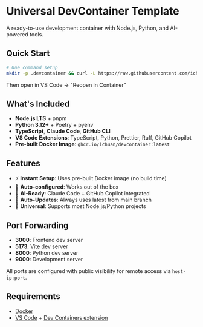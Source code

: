 # Universal DevContainer Template

A ready-to-use development container with Node.js, Python, and AI-powered tools.

## Quick Start

```bash
# One command setup
mkdir -p .devcontainer && curl -L https://raw.githubusercontent.com/ichuan/devcontainer/main/.devcontainer/devcontainer.json -o .devcontainer/devcontainer.json
```
Then open in VS Code → "Reopen in Container"

## What's Included

- **Node.js LTS** + pnpm
- **Python 3.12+** + Poetry + pyenv
- **TypeScript**, **Claude Code**, **GitHub CLI**
- **VS Code Extensions**: TypeScript, Python, Prettier, Ruff, GitHub Copilot
- **Pre-built Docker Image**: `ghcr.io/ichuan/devcontainer:latest`

## Features

- ⚡ **Instant Setup**: Uses pre-built Docker image (no build time)
- 🔧 **Auto-configured**: Works out of the box
- 🤖 **AI-Ready**: Claude Code + GitHub Copilot integrated
- 🔄 **Auto-Updates**: Always uses latest from main branch
- 🚀 **Universal**: Supports most Node.js/Python projects

## Port Forwarding
- **3000**: Frontend dev server
- **5173**: Vite dev server
- **8000**: Python dev server
- **9000**: Development server

All ports are configured with public visibility for remote access via `host-ip:port`.

## Requirements

- [Docker](https://www.docker.com/get-started)
- [VS Code](https://code.visualstudio.com/) + [Dev Containers extension](https://marketplace.visualstudio.com/items?itemName=ms-vscode-remote.remote-containers)